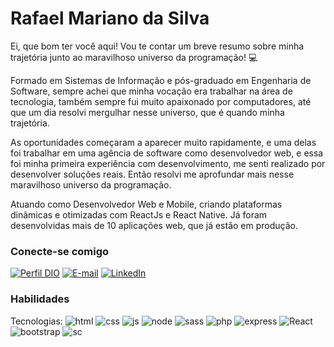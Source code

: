 # Rafael Mariano da Silva

Ei, que bom ter você aqui!
Vou te contar um breve resumo sobre minha trajetória junto ao maravilhoso universo da programação! 💻

Formado em Sistemas de Informação e pós-graduado em Engenharia de Software, sempre achei que minha vocação era trabalhar na área de tecnologia, também sempre fui muito apaixonado por computadores, até que um dia resolvi mergulhar nesse universo, que é quando minha trajetória.

As oportunidades começaram a aparecer muito rapidamente, e uma delas foi trabalhar em uma agência de software como desenvolvedor web, e essa foi minha primeira experiência com desenvolvimento, me senti realizado por desenvolver soluções reais. Então resolvi me aprofundar mais nesse maravilhoso universo da programação.

Atuando como Desenvolvedor Web e Mobile, criando plataformas dinâmicas e otimizadas com ReactJs e React Native. Já foram desenvolvidas mais de 10 aplicações web, que já estão em produção.

### Conecte-se comigo

[![Perfil DIO](https://img.shields.io/badge/-Meu%20Perfil%20na%20DIO-30A3DC?style=for-the-badge)](https://web.dio.me/users/rafaelkaperski/)
[![E-mail](https://img.shields.io/badge/-Email-000?style=for-the-badge&logo=microsoft-outlook&logoColor=E94D5F)](mailto:rafaelkaperski@gmail.com)
[![LinkedIn](https://img.shields.io/badge/-LinkedIn-000?style=for-the-badge&logo=linkedin&logoColor=30A3DC)](https://www.linkedin.com/in/rafaelgdev/)

### Habilidades

Tecnologias:
![html](https://img.shields.io/badge/HTML5-E34F26?style=for-the-badge&logo=html5&logoColor=white)
![css](https://img.shields.io/badge/CSS3-1572B6?style=for-the-badge&logo=css3&logoColor=white)
![js](https://img.shields.io/badge/JavaScript-F7DF1E?style=for-the-badge&logo=javascript&logoColor=black)
![node](https://img.shields.io/badge/Node.js-43853D?style=for-the-badge&logo=node.js&logoColor=white)
![sass](https://img.shields.io/badge/Sass-CC6699?style=for-the-badge&logo=sass&logoColor=white)
![php](https://img.shields.io/badge/PHP-777BB4?style=for-the-badge&logo=php&logoColor=white)
![express](https://img.shields.io/badge/Express.js-404D59?style=for-the-badge)
![React](https://img.shields.io/badge/React-20232A?style=for-the-badge&logo=react&logoColor=61DAFB)
![bootstrap](https://img.shields.io/badge/Bootstrap-563D7C?style=for-the-badge&logo=bootstrap&logoColor=white)
![sc](https://img.shields.io/badge/styled--components-DB7093?style=for-the-badge&logo=styled-components&logoColor=white)
